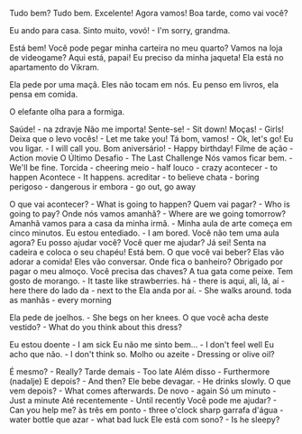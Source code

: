 Tudo bem? Tudo bem.
Excelente! Agora vamos!
Boa tarde, como vai você?

Eu ando para casa.
Sinto muito, vovó! - I'm sorry, grandma. 

Está bem! Você pode pegar minha carteira no meu quarto?
Vamos na loja de videogame?
Aqui está, papai!
Eu preciso da minha jaqueta!
Ela está no apartamento do Vikram.

Ela pede por uma maçã.
Eles não tocam em nós.
Eu penso em livros, ela pensa em comida.

O elefante olha para a formiga.

Saúde! - na zdravje
Não me importa!
Sente-se! - Sit down!
Moças! - Girls!
Deixa que o levo vocês! - Let me take you!
Tá bom, vamos! - Ok, let's go!
Eu vou ligar. - I will call you.
Bom aniversário! - Happy birthday!
Filme de ação - Action movie
O Último Desafio - The Last Challenge
Nós vamos ficar bem. - We'll be fine.
Torcida - cheering
meio - half
louco - crazy
acontecer - to happen
Acontece - It happens.
acreditar - to believe
chata - boring
perigoso - dangerous
ir embora - go out, go away

O que vai acontecer? - What is going to happen?
Quem vai pagar? - Who is going to pay?
Onde nós vamos amanhã? - Where are we going tomorrow?
Amanhã vamos para a casa da minha irmã. - 
Minha aula de arte começa em cinco minutos.
Eu estou entediado. - I am bored.
Você não tem uma aula agora?
Eu posso ajudar você?
Você quer me ajudar?
Já sei!
Senta na cadeira e coloca o seu chapéu!
Está bem.
O que você vai beber?
Elas vão adorar a comida!
Eles vão conversar.
Onde fica o banheiro?
Obrigado por pagar o meu almoço.
Você precisa das chaves?
A tua gata come peixe.
Tem gosto de morango. - It taste like strawberries.
há - there is
aqui, ali, lá, aí - here there
do lado da - next to the
Ela anda por aí. - She walks around.
toda as manhãs - every morning

Ela pede de joelhos. - She begs on her knees.
O que você acha deste vestido? - What do you think about this dress?

Eu estou doente - I am sick
Eu não me sinto bem… - I don't feel well
Eu acho que não. -  I don't think so.
Molho ou azeite - Dressing or olive oil?

É mesmo? - Really?
Tarde demais - Too late
Além disso - Furthermore (nadalje)
E depois? - And then?
Ele bebe devagar. - He drinks slowly.
O que vem depois? - What comes afterwards.
De novo - again
Só um minuto - Just a minute
Até recentemente - Until recently
Você pode me ajudar? -  Can you help me?
às três em ponto - three o'clock sharp
garrafa d'água - water bottle
que azar - what bad luck
Ele está com sono? - Is he sleepy?

